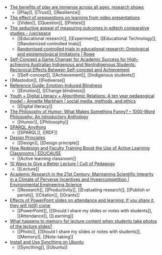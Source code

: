 - [The benefits of play are immense across all ages, research shows](https://hechingerreport.org/want-resilient-and-well-adjusted-kids-let-them-play/)
	- [[Play]], [[Trust]], [[Resilience]]
- [The effect of prequestions on learning from video presentations](https://psycnet.apa.org/doiLanding?doi=10.1016%2Fj.jarmac.2016.07.014)
	- [[Video]], [[Question]], [[Pretest]]
- [The seductive appeal of measuring outcomes in edtech comparative studies - /usr/space](https://www.mrowe.co.za/blog/2022/11/the-seductive-appeal-of-measuring-outcomes-in-edtech-comparative-studies/)
	- [[Educational research]], [[Experiment]], [[Educational Technology]], [[Randomized controlled trials]]
	- [Randomised controlled trials in educational research: Ontological and epistemological limitations | Rowe](http://www.ajhpe.org.za/index.php/ajhpe/article/view/683)
- [Self-Concept a Game Changer for Academic Success for High-achieving Australian Indigenous and NonIndigenous Students: Reciprocal Effects Between Self-concept and Achievement](https://www.sciencedirect.com/science/article/abs/pii/S0361476X22000947?dgcid=raven_sd_aip_email)
	- [[Self-concept]], [[Achievement]], [[Indigenous students]]
- [[Mastodon]], [[Fediverse]]
- [Reference Guide: Emotion-Induced Blindness](https://www.mostbecoming.com/post/reference-guide-emotion-induced-blindness)
	- [[Emotion]], [[Change blindness]]
- [Youth + Digital Literacy + Algorithmic Relations: A ten year pedagogical model - Annette Markham | social media, methods, and ethics](https://annettemarkham.com/2022/11/digital-literacy-ten-year-pedagogy/)
	- [[Digital literacy]]
- [The Philosophy of Humor: What Makes Something Funny? – 1000-Word Philosophy: An Introductory Anthology](https://1000wordphilosophy.com/2022/11/20/the-philosophy-of-humor/)
	- [[Humor]], [[Philosophy]]
- [SPARQL Anything](https://sparql-anything.cc/)
	- [[SPARQL]], [[RDF]]
- [Design Principles](https://principles.design/)
	- [[Design]], [[Design principle]]
- [How Redesign and Faculty Training Boost the Use of Active Learning Classrooms | EDUCAUSE](https://er.educause.edu/articles/2022/11/how-redesign-and-faculty-training-boost-the-use-of-active-learning-classrooms)
	- [[Active learning classroom]]
- [10 Ways to Give a Better Lecture | Cult of Pedagogy](https://www.cultofpedagogy.com/better-lecture/)
	- [[Lecture]]
- [Academic Research in the 21st Century: Maintaining Scientific Integrity in a Climate of Perverse Incentives and Hypercompetition | Environmental Engineering Science](https://www.liebertpub.com/doi/10.1089/ees.2016.0223)
	- [[Research]], [[Productivity]], [[Evaluating research]], [[Publish or perish]], [[Citation]], [[Grants]]
- [Effects of PowerPoint slides on attendance and learning: If you share it, they will (still) come](https://psycnet.apa.org/record/2021-35620-001)
	- [[PowerPoint]], [[Should I share my slides or notes with students]], [[Attendance]], [[Learning]]
- [What happens to memory for lecture content when students take photos of the lecture slides?](https://psycnet.apa.org/doiLanding?doi=10.1037%2Fmac0000069)
	- [[Photo]], [[Should I share my slides or notes with students]], [[Memory]], [[Note-taking]]
- [Install and Use Syncthing on Ubuntu](https://computingforgeeks.com/how-to-install-and-use-syncthing-on-ubuntu/)
	- [[Syncthing]], [[Ubuntu]]